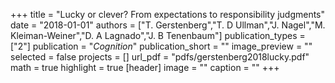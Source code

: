 +++
title = "Lucky or clever? From expectations to responsibility judgments"
date = "2018-01-01"
authors = ["T. Gerstenberg","T. D Ullman","J. Nagel","M. Kleiman-Weiner","D. A Lagnado","J. B Tenenbaum"]
publication_types = ["2"]
publication = "_Cognition_"
publication_short = ""
image_preview = ""
selected = false
projects = []
url_pdf = "pdfs/gerstenberg2018lucky.pdf"
math = true
highlight = true
[header]
image = ""
caption = ""
+++

